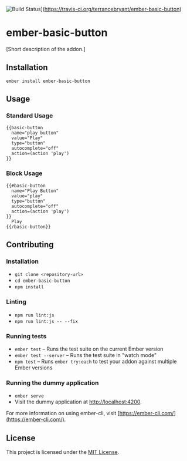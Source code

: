 ![Build Status](https://travis-ci.org/terrancebryant/ember-basic-button.svg?branch=master)](https://travis-ci.org/terrancebryant/ember-basic-button)

ember-basic-button
==============================================================================

[Short description of the addon.]

Installation
------------------------------------------------------------------------------

```
ember install ember-basic-button
```


Usage
------------------------------------------------------------------------------

### Standard Usage
```
{{basic-button 
  name="play button" 
  value="Play" 
  type="button" 
  autocomplete="off"
  action=(action 'play')
}}
```
### Block Usage
```
{{#basic-button 
  name="Play Button" 
  value="play" 
  type="button" 
  autocomplete="off"
  action=(action 'play')
}}
  Play
{{/basic-button}}
```


Contributing
------------------------------------------------------------------------------

### Installation

* `git clone <repository-url>`
* `cd ember-basic-button`
* `npm install`

### Linting

* `npm run lint:js`
* `npm run lint:js -- --fix`

### Running tests

* `ember test` – Runs the test suite on the current Ember version
* `ember test --server` – Runs the test suite in "watch mode"
* `npm test` – Runs `ember try:each` to test your addon against multiple Ember versions

### Running the dummy application

* `ember serve`
* Visit the dummy application at [http://localhost:4200](http://localhost:4200).

For more information on using ember-cli, visit [https://ember-cli.com/](https://ember-cli.com/).

License
------------------------------------------------------------------------------

This project is licensed under the [MIT License](LICENSE.md).
